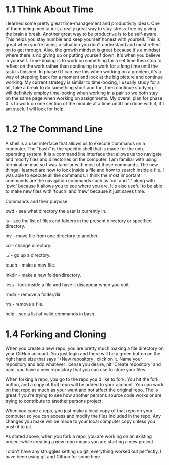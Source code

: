 # 1.1 Think About Time

I learned some pretty great time-management and productivity ideas. One of them being meditation, a really great way to stay stress-free by giving the brain a break. Another great way to be productive is to be self-aware. This helps you stay humble and keep yourself honest with yourself. This is great when you're facing a situation you don't understand and must reflect on to get through. Also, the growth mindset is great because it's a mindset where there is no giving up or putting yourself down. It's when you believe in yourself. Time-boxing is to work on something for a set time then stop to reflect on the work rather than continuing to work for a long time until the task is finished. In phase 0 I can use this when working on a problem, it's a way of stepping back for a moment and look at the big picture and continue working. My current strategy is similar to time-boxing, I usually study for a bit, take a break to do something short and fun, then continue studying. I will definitely employ time-boxing when working in a pair so we both stay on the same page when working on assignments. My overall plan for phase 0 is to work on one section of the module at a time until I am done with it, if I am stuck, I will look for help. 

# 1.2 The Command Line

A shell is a user interface that allows us to execute commands on a computer. The "bash" is the specific shell that is made for the unix operating system. It is a command line interface that allows us too navigate and modify files and directories on the computer. I am familiar with using terminal on mac so I was familiar with most of these commands. The new things I learned are how to look inside a file and how to search inside a file. I was able to execute all the commands. I think the most important commands are the navigation commands such as 'cd' and '..' along with 'pwd' because it allows you to see where you are. It's also useful to be able to make new files with 'touch' and 'new' because it just saves time.

Commands and their purpose:

pwd - see what directory the user is currently in.

ls - see the list of files and folders in the present directory or specified directory.

mv - move file from one directory to another.

cd - change directory.

../ - go up a directory.

touch - make a new file.

mkdir - make a new folder/directory.

less - look inside a file and have it disappear when you quit.

rmdir - remove a folder/dir.

rm - remove a file.

help - see a list of valid commands in bash.

# 1.4 Forking and Cloning 

When you create a new repo, you are pretty much making a file directory on your GitHub account. You just login and there will be a green button on the right hand size that says '+New repository', click on it. Name your repository and add whatever license you desire, hit 'Create repository' and bam, you have a new repository that you can use to store your files.

When forking a repo, you go to the repo you'd like to fork. You hit the fork button, and a copy of that repo will be added to your account. You can work on that repo as much as your want and not affect the original repo. The is great if you're trying to see how another persons source code works or are trying to contribute to another persons project. 

When you cone a repo, you just make a local copy of that repo on your computer so you can access and modify the files included in the repo. Any changes you make will be made to your local computer copy unless you push it to git.

As stated above, when you fork a repo, you are working on an existing project while creating a new repo means you are starting a new project.

I didn't have any struggles setting up git, everything worked out perfectly. I have been using git and Github for some time.
